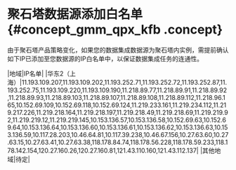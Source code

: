 # 聚石塔数据源添加白名单 {#concept_gmm_qpx_kfb .concept}

由于聚石塔产品策略变化，如果您的数据集成数据源为聚石塔内实例，需提前确认如下IP已添加至您数据源的IP白名单中，以保证数据集成任务的连通性。

|地域|IP名单|
|华东2（上海）|11.193.109.207,11.193.109.202,11.193.252.71,11.193.252.72,11.193.252.87,11.193.252.75,11.193.109.220,11.193.109.190,11.218.89.77,11.218.89.91,11.218.89.92,11.218.89.93,11.218.89.103,11.218.89.107,11.218.89.108,11.218.89.112,11.218.96.165,10.152.69.109,10.152.69.118,10.152.69.124,11.219.233.161,11.219.234.112,11.219.217.226,11.219.218.164,11.219.218.197,11.219.218.49,11.219.218.69,11.219.219.92,11.219.219.12,11.219.219.145,10.153.136.57,10.153.136.58,10.152.69.63,10.152.69.64,10.153.136.64,10.153.136.60,10.153.136.61,10.153.136.62,10.153.136.63,10.153.136.59,10.117.28.203,10.46.64.81,10.117.39.238,10.46.67.156,10.27.63.60,10.27.63.15,10.27.63.41,10.27.63.38,118.178.84.74,118.178.56.228,118.178.59.233,118.178.142.154,120.27.160.26,120.27.160.81,121.43.110.160,121.43.112.137|
|其他地域|待定|

